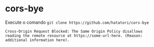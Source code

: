 # cors-bye
Execute o comando 
``git clone https://github.com/hatatori/cors-bye``
```
Cross-Origin Request Blocked: The Same Origin Policy disallows
reading the remote resource at https://some-url-here. (Reason:
additional information here).
```
